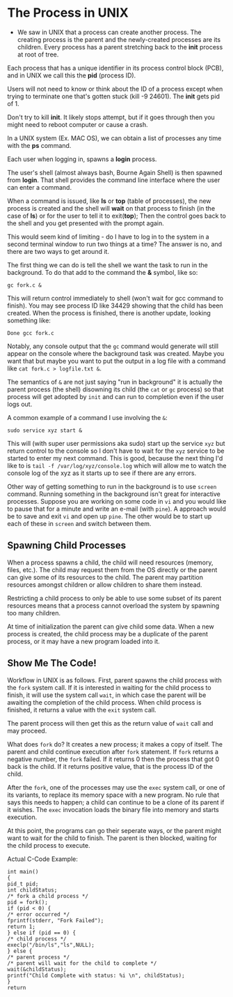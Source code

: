 # The Process in UNIX

- We saw in UNIX that a process can create another process. The creating process is the
parent and the newly-created processes are its children. Every process has a parent
stretching back to the **init** process at root of tree.

Each process that has a unique identifier in its process control block (PCB), and
in UNIX we call this the **pid** (process ID).

Users will not need to know or think about the ID of a process except when trying to
terminate one that's gotten stuck (kill -9 24601). The **init** gets pid of 1.

Don't try to kill **init**. It likely stops attempt, but if it goes through then you
might need to reboot computer or cause a crash.

In a UNIX system (Ex. MAC OS), we can obtain a list of processes any time with the
**ps** command.

Each user when logging in, spawns a **login** process.

The user's shell (almost always bash, Bourne Again Shell) is then spawned from **login**.
That shell provides the command line interface where the user can enter a command.

When a command is issued, like **ls** or **top** (table of processes), the new process is
created and the shell will **wait** on that process to finish (in the case of **ls**) or
for the user to tell it to exit(**top**); Then the control goes back to the shell and you
get presented with the prompt again.

This would seem kind of limiting - do I have to log in to the system in a second terminal
window to run two things at a time? The answer is no, and there are two ways to get around it.

The first thing we can do is tell the shell we want the task to run in the background. To do that
add to the command the **&** symbol, like so:

```gc fork.c &```

This will return control immediately to shell (won't wait for gcc command to finish). You may see
process ID like 34429 showing that the child has been created. When the process is finished, there is another
update, looking something like:

```Done gcc fork.c```

Notably, any console output that the ```gc``` command would generate will still appear on the console where the
background task was created. Maybe you want that but maybe you want to put the output in a log file with a command like
```cat fork.c > logfile.txt &```.

The semantics of ```&``` are not just saying "run in background" it is actually the parent process (the shell) disowning
its child (the ```cat``` or ```gc``` process) so that process will get adopted by ```init``` and can run to completion even
if the user logs out.

A common example of a command I use involving the ```&```:

```sudo service xyz start &```

This will (with super user permissions aka sudo) start up the service ```xyz``` but return control to the console so I don't have
to wait for the ```xyz``` service to be started to enter my next command. This is good, because the next thing I'd like to is
```tail -f /var/log/xyz/console.log``` which will allow me to watch the console log of the xyz as it starts up to see if there
are any errors.

Other way of getting something to run in the background is to use ```screen``` command. Running something in the background isn't
great for interactive processes. Suppose you are working on some code in ```vi``` and you would like to pause that for a minute
and write an e-mail (with ```pine```). A approach would be to save and exit ```vi``` and open up ```pine```. The other would
be to start up each of these in ```screen``` and switch between them.

## Spawning Child Processes

When a process spawns a child, the child will need resources (memory, files, etc.). The child may request them from the OS directly
or the parent can give some of its resources to the child. The parent may partition resources amongst children or allow children
to share them instead.

Restricting a child process to only be able to use some subset of its parent resources means that a process cannot overload the
system by spawning too many children.

At time of initialization the parent can give child some data. When a new process is created, the child process may be a duplicate
of the parent process, or it may have a new program loaded into it.

## Show Me The Code!

Workflow in UNIX is as follows. First, parent spawns the child process with the ```fork``` system call. If it is interested in
waiting for the child process to finish, it will use the system call ```wait```, in which case the parent will be awaiting the
completion of the child process. When child process is finished, it returns a value with the ```exit``` system call.

The parent process will then get this as the return value of ```wait``` call and may proceed.

What does ```fork``` do? It creates a new process; it makes a copy of itself. The parent and child continue execution after
```fork``` statement. If ```fork``` returns a negative number, the ```fork``` failed. If it returns 0 then the process that
got 0 back is the child. If it returns positive value, that is the process ID of the child.

After the ```fork```, one of the processes may use the ```exec``` system call, or one of its variants, to replace its memory
space with a new program. No rule that says this needs to happen; a child can continue to be a clone of its parent if it wishes.
The ```exec``` invocation loads the binary file into memory and starts execution.

At this point, the programs can go their seperate ways, or the parent might want to wait for the child to finish. The parent is
then blocked, waiting for the child process to execute.

Actual C-Code Example:

```
int main()
{
pid_t pid;
int childStatus;
/* fork a child process */
pid = fork();
if (pid < 0) {
/* error occurred */
fprintf(stderr, "Fork Failed");
return 1;
} else if (pid == 0) {
/* child process */
execlp("/bin/ls","ls",NULL);
} else {
/* parent process */
/* parent will wait for the child to complete */
wait(&childStatus);
printf("Child Complete with status: %i \n", childStatus);
}
return
```
